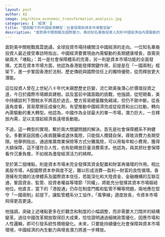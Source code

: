 ```yaml
---
layout: post
author: AI
image: img/china_economic_transformation_analysis.jpg
categories: [ '經濟' ]
title: "關稅戰下的中國經濟轉型：社會保障與資本市場雙突破"
description: "面對美中關稅戰及國際壓力，專訪知名華裔投資人剖析中國經濟由內需驅動的轉型關鍵，點出台港資本市場協作及社會保障體系優化將釋放中國經濟長遠潛力。"
---
```

面對美中關稅戰風雲詭譎，全球投資市場持續關注中國經濟的走向。一位知名華裔投資人最近接受專訪時指出，中國經濟要實現由內需驅動的長期健康增長，亟需突破兩大「堵點」：其一是社會保障體系的完善，另一則是資本市場功能的全面發揮。尤其在資本市場方面，他認為香港能發揮關鍵作用，前提是在「一國兩制」框架下，進一步鞏固香港於法制、歷史傳統與國際信任上的獨特優勢，從而釋放更大潛能。

這位投資人曾在上世紀八十年代末親歷歷史巨變，流亡歐美後潛心於價值投資之道，今日於國際市場頗具建樹。談及當前中國面臨的挑戰，他強調，從短期看，美中持續談判下關稅水平將高於過去，雙方貿易總量難免縮減，但仍不致中斷。從長遠角度看，貿易摩擦反成催化劑，有望推動中國經濟完成從投資和出口拉動，轉向內需驅動的重大轉型。他認為，中國作為全球最大的單一市場，潛力巨大，一旦釋放內需，足以支撐起經濟長遠增長動能。

不過，這一轉型的實現，繫於兩大關鍵問題的解決。首先是社會保障體系不夠健全。多數家庭因擔心疾病醫藥或退休風險，只能個人攢錢自保，導致消費力長期受限。他舉例指出，通過推廣商業保險等方式分攤風險，可以用每年較小費用，獲得大額保障，這不僅符合人性，也有助釋放巨量消費需求。他認為，與其把社會保障看作沉重負擔，不如視為激發經濟活力的槓桿。

至於第二個堵點，則是資本市場未完全發揮其資金配置和財富再循環的作用。相比美股市場，A股國際資本參與度不足，難以形成消費—盈利—財富的良性循環。香港擁有完備的法律體系及國際資本信任，若能深化和大陸資金、金融機構的互聯互通，鞏固資金、監管、投資者權益等環節「同權」，將能充分發揮其資本市場樞紐地位。他直言，當下的「港股通」仍存在制度門檻和監管不暢等問題，兩地應在堅守「一國兩制」前提下，讓監管體系分工協作，「風箏線」適度放長，令資本市場飛得更高更遠。

他強調，突破上述堵點更多在於觀念和制度的小幅調整，而非需要大刀闊斧的結構變革。過往中國改革開放取得巨大成果，恰恰證明通過細微政策優化、因應市場和人性邏輯，即可引發系統性積極變化。未來，只要能持續優化社會保障與資本市場環境，中國經濟的內生動力與增長潛力將進一步釋放。
